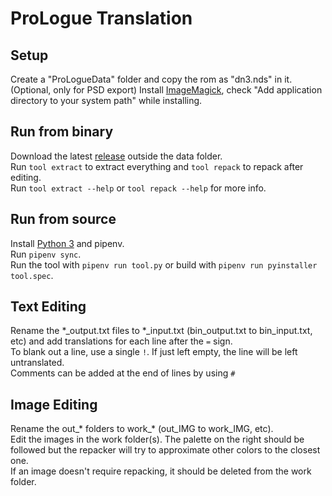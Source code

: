 # ProLogue Translation
## Setup
Create a "ProLogueData" folder and copy the rom as "dn3.nds" in it.  
(Optional, only for PSD export) Install [ImageMagick](https://imagemagick.org/script/download.php#windows), check "Add application directory to your system path" while installing.  
## Run from binary
Download the latest [release](https://github.com/Illidanz/ProLogueTranslation/releases) outside the data folder.  
Run `tool extract` to extract everything and `tool repack` to repack after editing.  
Run `tool extract --help` or `tool repack --help` for more info.  
## Run from source
Install [Python 3](https://www.python.org/downloads/) and pipenv.  
Run `pipenv sync`.  
Run the tool with `pipenv run tool.py` or build with `pipenv run pyinstaller tool.spec`.  
## Text Editing
Rename the \*\_output.txt files to \*\_input.txt (bin_output.txt to bin_input.txt, etc) and add translations for each line after the `=` sign.  
To blank out a line, use a single `!`. If just left empty, the line will be left untranslated.  
Comments can be added at the end of lines by using `#`  
## Image Editing
Rename the out\_\* folders to work\_\* (out_IMG to work_IMG, etc).  
Edit the images in the work folder(s). The palette on the right should be followed but the repacker will try to approximate other colors to the closest one.  
If an image doesn't require repacking, it should be deleted from the work folder.  
